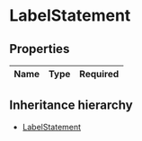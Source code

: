 

# LabelStatement

## Properties

Name | Type | Required
-------- | -------- | --------




## Inheritance hierarchy


* [LabelStatement](LabelStatement.md)
